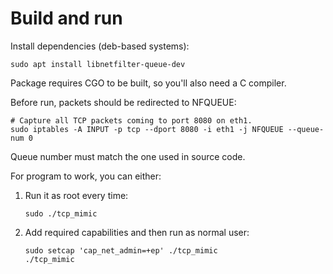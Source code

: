 # Build and run

Install dependencies (deb-based systems):

```shell
sudo apt install libnetfilter-queue-dev
```

Package requires CGO to be built, so you'll also need a C compiler.

Before run, packets should be redirected to NFQUEUE:

```shell
# Capture all TCP packets coming to port 8080 on eth1.
sudo iptables -A INPUT -p tcp --dport 8080 -i eth1 -j NFQUEUE --queue-num 0
```

Queue number must match the one used in source code.

For program to work, you can either:

1. Run it as root every time:
    ```shell
   sudo ./tcp_mimic 
    ```
2. Add required capabilities and then run as normal user:
    ```shell
   sudo setcap 'cap_net_admin=+ep' ./tcp_mimic
   ./tcp_mimic
    ```